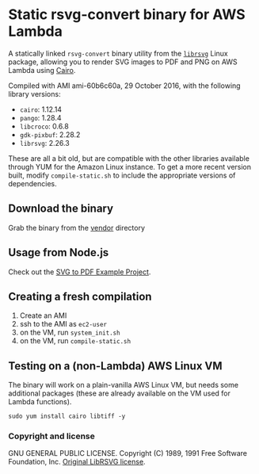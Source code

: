 # Static rsvg-convert binary for AWS Lambda

A statically linked `rsvg-convert` binary utility from the [`librsvg`](http://live.gnome.org/LibRsvg) Linux package, allowing you to render SVG images to PDF and PNG on AWS Lambda using [Cairo](https://cairographics.org).

Compiled with AMI ami-60b6c60a, 29 October 2016, with the following library versions:

* `cairo`: 1.12.14
* `pango`: 1.28.4
* `libcroco`: 0.6.8
* `gdk-pixbuf`: 2.28.2
* `librsvg`: 2.26.3

These are all a bit old, but are compatible with the other libraries available through YUM for the Amazon Linux instance. To get a more recent version built, modify `compile-static.sh` to include the appropriate versions of dependencies.

## Download the binary

Grab the binary from the [vendor](/vendor) directory

## Usage from Node.js

Check out the [SVG to PDF Example Project](https://github.com/claudiajs/example-projects/tree/master/svg-to-pdf-s3-converter).

## Creating a fresh compilation

1. Create an AMI
2. ssh to the AMI as `ec2-user`
3. on the VM, run `system_init.sh`
4. on the VM, run `compile-static.sh`

## Testing on a (non-Lambda) AWS Linux VM

The binary will work on a plain-vanilla AWS Linux VM, but needs some additional packages (these are already available on the VM used for Lambda functions).

```
sudo yum install cairo libtiff -y
```

### Copyright and license

GNU GENERAL PUBLIC LICENSE.  Copyright (C) 1989, 1991 Free Software Foundation, Inc. 
[Original LibRSVG license](https://git.gnome.org/browse/librsvg/tree/COPYING).

